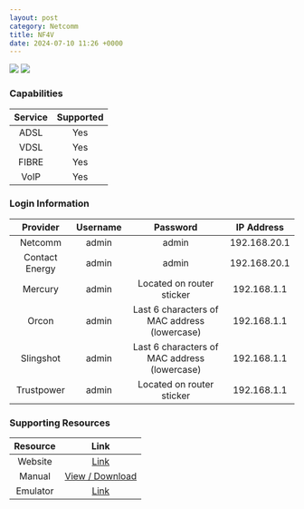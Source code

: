 ```yaml
---
layout: post
category: Netcomm
title: NF4V
date: 2024-07-10 11:26 +0000
---
```

<img src="https://www.pbtech.co.nz/imgprod/default/M/O/MODNCM1059__1.webp?h=3039711667" class="modem_image">
<img src="https://www.pbtech.co.nz/imgprod/default/M/O/MODNCM1059__3.webp?h=3039711667" class="modem_image">

### Capabilities

| Service | Supported |
| :-: | :-: |
| ADSL | Yes |
| VDSL | Yes |
| FIBRE | Yes |
| VoIP | Yes |

### Login Information

| Provider | Username | Password | IP Address |
| :-: | :-: | :-: | :-: |
| Netcomm | admin | admin | 192.168.20.1 |
| Contact Energy | admin | admin | 192.168.20.1 |
| Mercury | admin | Located on router sticker | 192.168.1.1 |
| Orcon | admin | Last 6 characters of MAC address (lowercase) | 192.168.1.1 |
| Slingshot | admin | Last 6 characters of MAC address (lowercase) | 192.168.1.1 |
| Trustpower | admin | Located on router sticker | 192.168.1.1 |

### Supporting Resources

| Resource | Link |
| :-: | :-: |
| Website | [Link](https://support.netcommwireless.com/products/NF4V) |
| Manual | [View / Download](https://support.netcommwireless.com/api/Media/Document/6f8ef9e1-7a31-439d-9e42-1ab8a9f69da0?Product=NF4V-User-Guide.pdf) |
| Emulator | [Link](https://support.netcommwireless.com/emulators/NF4V/Resources/main.html) |
